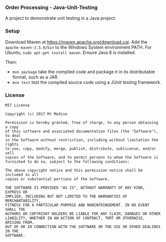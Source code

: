 ### Order Processing - Java-Unit-Testing
A project to demonstrate unit testing in a Java project. 

### Setup 
Download Maven at 
https://maven.apache.org/download.cgi. Add the ``apache-maven-3.5.0/bin`` to the Windows System environment PATH. For Ubuntu, ``sudo apt-get install maven``. Ensure Java 8 is installed.

Then:
- ``mvn package`` take the compiled code and package it in its distributable format, such as a JAR.
- ``mvn test``  test the compiled source code using a JUnit testing framework.

### License
```
MIT License

Copyright (c) 2017 Mr Modise

Permission is hereby granted, free of charge, to any person obtaining a copy
of this software and associated documentation files (the "Software"), to deal
in the Software without restriction, including without limitation the rights
to use, copy, modify, merge, publish, distribute, sublicense, and/or sell
copies of the Software, and to permit persons to whom the Software is
furnished to do so, subject to the following conditions:

The above copyright notice and this permission notice shall be included in all
copies or substantial portions of the Software.

THE SOFTWARE IS PROVIDED "AS IS", WITHOUT WARRANTY OF ANY KIND, EXPRESS OR
IMPLIED, INCLUDING BUT NOT LIMITED TO THE WARRANTIES OF MERCHANTABILITY,
FITNESS FOR A PARTICULAR PURPOSE AND NONINFRINGEMENT. IN NO EVENT SHALL THE
AUTHORS OR COPYRIGHT HOLDERS BE LIABLE FOR ANY CLAIM, DAMAGES OR OTHER
LIABILITY, WHETHER IN AN ACTION OF CONTRACT, TORT OR OTHERWISE, ARISING FROM,
OUT OF OR IN CONNECTION WITH THE SOFTWARE OR THE USE OR OTHER DEALINGS IN THE
SOFTWARE.

```